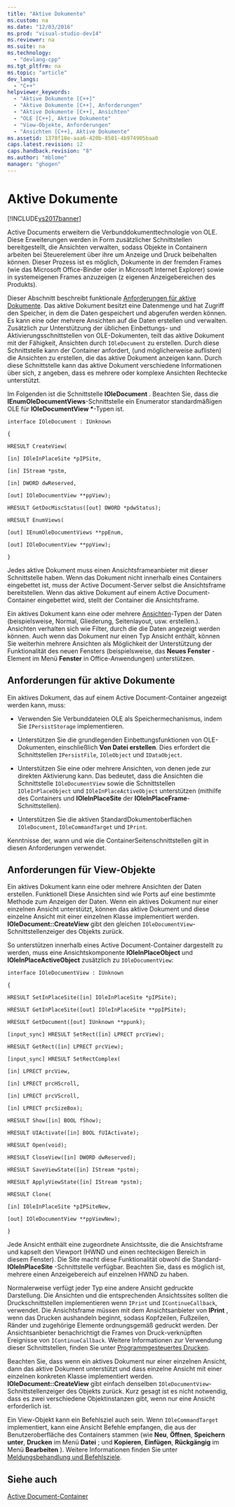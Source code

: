 ```yaml
---
title: "Aktive Dokumente"
ms.custom: na
ms.date: "12/03/2016"
ms.prod: "visual-studio-dev14"
ms.reviewer: na
ms.suite: na
ms.technology: 
  - "devlang-cpp"
ms.tgt_pltfrm: na
ms.topic: "article"
dev_langs: 
  - "C++"
helpviewer_keywords: 
  - "Aktive Dokumente [C++]"
  - "Aktive Dokumente [C++], Anforderungen"
  - "Aktive Dokumente [C++], Ansichten"
  - "OLE [C++], Aktive Dokumente"
  - "View-Objekte, Anforderungen"
  - "Ansichten [C++], Aktive Dokumente"
ms.assetid: 1378f18e-aaa6-420b-8501-4b974905baa0
caps.latest.revision: 12
caps.handback.revision: "8"
ms.author: "mblome"
manager: "ghogen"
---
```

# Aktive Dokumente
[!INCLUDE[vs2017banner](../assembler/inline/includes/vs2017banner.md)]

Active Documents erweitern die Verbunddokumenttechnologie von OLE.  Diese Erweiterungen werden in Form zusätzlicher Schnittstellen bereitgestellt, die Ansichten verwalten, sodass Objekte in Containern arbeiten bei Steuerelement über ihre um Anzeige und Druck beibehalten können.  Dieser Prozess ist es möglich, Dokumente in der fremden Frames \(wie das Microsoft Office\-Binder oder in Microsoft Internet Explorer\) sowie in systemeigenen Frames anzuzeigen \(z eigenen Anzeigebereichen des Produkts\).  
  
 Dieser Abschnitt beschreibt funktionale [Anforderungen für aktive Dokumente](#requirements_for_active_documents).  Das aktive Dokument besitzt eine Datenmenge und hat Zugriff den Speicher, in dem die Daten gespeichert und abgerufen werden können.  Es kann eine oder mehrere Ansichten auf die Daten erstellen und verwalten.  Zusätzlich zur Unterstützung der üblichen Einbettungs\- und Aktivierungsschnittstellen von OLE\-Dokumenten, teilt das aktive Dokument mit der Fähigkeit, Ansichten durch `IOleDocument` zu erstellen.  Durch diese Schnittstelle kann der Container anfordert, \(und möglicherweise auflisten\) die Ansichten zu erstellen, die das aktive Dokument anzeigen kann.  Durch diese Schnittstelle kann das aktive Dokument verschiedene Informationen über sich, z angeben, dass es mehrere oder komplexe Ansichten Rechtecke unterstützt.  
  
 Im Folgenden ist die Schnittstelle **IOleDocument** .  Beachten Sie, dass die **IEnumOleDocumentViews**\-Schnittstelle ein Enumerator standardmäßigen OLE für **IOleDocumentView \***\-Typen ist.  
  
 `interface IOleDocument : IUnknown`  
  
 `{`  
  
 `HRESULT CreateView(`  
  
 `[in] IOleInPlaceSite *pIPSite,`  
  
 `[in] IStream *pstm,`  
  
 `[in] DWORD dwReserved,`  
  
 `[out] IOleDocumentView **ppView);`  
  
 `HRESULT GetDocMiscStatus([out] DWORD *pdwStatus);`  
  
 `HRESULT EnumViews(`  
  
 `[out] IEnumOleDocumentViews **ppEnum,`  
  
 `[out] IOleDocumentView **ppView);`  
  
 `}`  
  
 Jedes aktive Dokument muss einen Ansichtsframeanbieter mit dieser Schnittstelle haben.  Wenn das Dokument nicht innerhalb eines Containers eingebettet ist, muss der Active Document\-Server selbst die Ansichtsframe bereitstellen.  Wenn das aktive Dokument auf einem Active Document\-Container eingebettet wird, stellt der Container die Ansichtsframe.  
  
 Ein aktives Dokument kann eine oder mehrere [Ansichten](#requirements_for_view_objects)\-Typen der Daten \(beispielsweise, Normal, Gliederung, Seitenlayout, usw. erstellen.\).  Ansichten verhalten sich wie Filter, durch die die Daten angezeigt werden können.  Auch wenn das Dokument nur einen Typ Ansicht enthält, können Sie weiterhin mehrere Ansichten als Möglichkeit der Unterstützung der Funktionalität des neuen Fensters \(beispielsweise, das **Neues Fenster** \-Element im Menü **Fenster** in Office\-Anwendungen\) unterstützen.  
  
##  <a name="requirements_for_active_documents"></a> Anforderungen für aktive Dokumente  
 Ein aktives Dokument, das auf einem Active Document\-Container angezeigt werden kann, muss:  
  
-   Verwenden Sie Verbunddateien OLE als Speichermechanismus, indem Sie `IPersistStorage` implementieren.  
  
-   Unterstützen Sie die grundlegenden Einbettungsfunktionen von OLE\-Dokumenten, einschließlich **Von Datei erstellen**.  Dies erfordert die Schnittstellen `IPersistFile`, `IOleObject` und `IDataObject`.  
  
-   Unterstützen Sie eine oder mehrere Ansichten, von denen jede zur direkten Aktivierung kann.  Das bedeutet, dass die Ansichten die Schnittstelle `IOleDocumentView` sowie die Schnittstellen `IOleInPlaceObject` und `IOleInPlaceActiveObject` unterstützen \(mithilfe des Containers und  **IOleInPlaceSite** der **IOleInPlaceFrame**\-Schnittstellen\).  
  
-   Unterstützen Sie die aktiven StandardDokumentoberflächen `IOleDocument`, `IOleCommandTarget` und `IPrint`.  
  
 Kenntnisse der, wann und wie die ContainerSeitenschnittstellen gilt in diesen Anforderungen verwendet.  
  
##  <a name="requirements_for_view_objects"></a> Anforderungen für View\-Objekte  
 Ein aktives Dokument kann eine oder mehrere Ansichten der Daten erstellen.  Funktionell Diese Ansichten sind wie Ports auf eine bestimmte Methode zum Anzeigen der Daten.  Wenn ein aktives Dokument nur einer einzelnen Ansicht unterstützt, können das aktive Dokument und diese einzelne Ansicht mit einer einzelnen Klasse implementiert werden.  **IOleDocument::CreateView** gibt den gleichen `IOleDocumentView`\-Schnittstellenzeiger des Objekts zurück.  
  
 So unterstützen innerhalb eines Active Document\-Container dargestellt zu werden, muss eine Ansichtskomponente **IOleInPlaceObject**  und **IOleInPlaceActiveObject**  zusätzlich zu `IOleDocumentView`:  
  
 `interface IOleDocumentView : IUnknown`  
  
 `{`  
  
 `HRESULT SetInPlaceSite([in] IOleInPlaceSite *pIPSite);`  
  
 `HRESULT GetInPlaceSite([out] IOleInPlaceSite **ppIPSite);`  
  
 `HRESULT GetDocument([out] IUnknown **ppunk);`  
  
 `[input_sync] HRESULT SetRect([in] LPRECT prcView);`  
  
 `HRESULT GetRect([in] LPRECT prcView);`  
  
 `[input_sync] HRESULT SetRectComplex(`  
  
 `[in] LPRECT prcView,`  
  
 `[in] LPRECT prcHScroll,`  
  
 `[in] LPRECT prcVScroll,`  
  
 `[in] LPRECT prcSizeBox);`  
  
 `HRESULT Show([in] BOOL fShow);`  
  
 `HRESULT UIActivate([in] BOOL fUIActivate);`  
  
 `HRESULT Open(void);`  
  
 `HRESULT CloseView([in] DWORD dwReserved);`  
  
 `HRESULT SaveViewState([in] IStream *pstm);`  
  
 `HRESULT ApplyViewState([in] IStream *pstm);`  
  
 `HRESULT Clone(`  
  
 `[in] IOleInPlaceSite *pIPSiteNew,`  
  
 `[out] IOleDocumentView **ppViewNew);`  
  
 `}`  
  
 Jede Ansicht enthält eine zugeordnete Ansichtssite, die die Ansichtsframe und kapselt den Viewport \(HWND und einen rechteckigen Bereich in diesem Fenster\).  Die Site macht diese Funktionalität obwohl die Standard\- **IOleInPlaceSite** \-Schnittstelle verfügbar.  Beachten Sie, dass es möglich ist, mehrere einen Anzeigebereich auf einzelnen HWND zu haben.  
  
 Normalerweise verfügt jeder Typ eine andere Ansicht gedruckte Darstellung.  Die Ansichten und die entsprechenden Ansichtssites sollten die Druckschnittstellen implementieren wenn `IPrint` und `IContinueCallback`, verwendet.  Die Ansichtsframe müssen mit dem Ansichtsanbieter von **IPrint** , wenn das Drucken aushandeln beginnt, sodass Kopfzeilen, Fußzeilen, Ränder und zugehörige Elemente ordnungsgemäß gedruckt werden.  Der Ansichtsanbieter benachrichtigt die Frames von Druck\-verknüpften Ereignisse von `IContinueCallback`.  Weitere Informationen zur Verwendung dieser Schnittstellen, finden Sie unter [Programmgesteuertes Drucken](../mfc/programmatic-printing.md).  
  
 Beachten Sie, dass wenn ein aktives Dokument nur einer einzelnen Ansicht, dann das aktive Dokument unterstützt und dass einzelne Ansicht mit einer einzelnen konkreten Klasse implementiert werden.  **IOleDocument::CreateView** gibt einfach denselben `IOleDocumentView`\-Schnittstellenzeiger des Objekts zurück.  Kurz gesagt ist es nicht notwendig, dass es zwei verschiedene Objektinstanzen gibt, wenn nur eine Ansicht erforderlich ist.  
  
 Ein View\-Objekt kann ein Befehlsziel auch sein.  Wenn `IOleCommandTarget` implementiert, kann eine Ansicht Befehle empfangen, die aus der Benutzeroberfläche des Containers stammen \(wie **Neu**, **Öffnen**, **Speichern unter**, **Drucken** im Menü **Datei** ; und **Kopieren**, **Einfügen**, **Rückgängig** im Menü **Bearbeiten** \).  Weitere Informationen finden Sie unter [Meldungsbehandlung und Befehlsziele](../mfc/message-handling-and-command-targets.md).  
  
## Siehe auch  
 [Active Document\-Container](../mfc/active-document-containment.md)